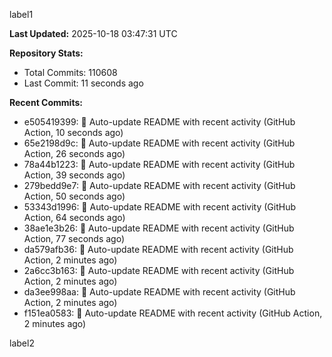 
label1 
<!-- ACTIVITY_START -->
**Last Updated:** 2025-10-18 03:47:31 UTC

**Repository Stats:**
- Total Commits: 110608
- Last Commit: 11 seconds ago

**Recent Commits:**
- e505419399: 🤖 Auto-update README with recent activity (GitHub Action, 10 seconds ago)
- 65e2198d9c: 🤖 Auto-update README with recent activity (GitHub Action, 26 seconds ago)
- 78a44b1223: 🤖 Auto-update README with recent activity (GitHub Action, 39 seconds ago)
- 279bedd9e7: 🤖 Auto-update README with recent activity (GitHub Action, 50 seconds ago)
- 53343d1996: 🤖 Auto-update README with recent activity (GitHub Action, 64 seconds ago)
- 38ae1e3b26: 🤖 Auto-update README with recent activity (GitHub Action, 77 seconds ago)
- da579afb36: 🤖 Auto-update README with recent activity (GitHub Action, 2 minutes ago)
- 2a6cc3b163: 🤖 Auto-update README with recent activity (GitHub Action, 2 minutes ago)
- da3ee998aa: 🤖 Auto-update README with recent activity (GitHub Action, 2 minutes ago)
- f151ea0583: 🤖 Auto-update README with recent activity (GitHub Action, 2 minutes ago)
<!-- ACTIVITY_END -->

label2
